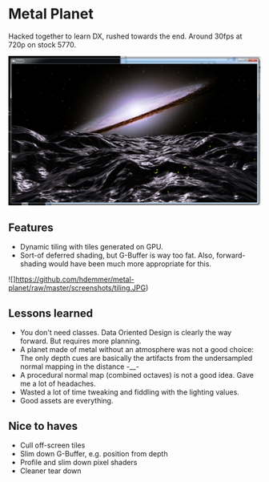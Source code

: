 Metal Planet
=============

Hacked together to learn DX, rushed towards the end. Around 30fps at 720p on stock 5770.

![](https://github.com/hdemmer/metal-planet/raw/master/screenshots/final.JPG)

Features
--------

- Dynamic tiling with tiles generated on GPU.
- Sort-of deferred shading, but G-Buffer is way too fat. Also, forward-shading would have been much more appropriate for this.

![]https://github.com/hdemmer/metal-planet/raw/master/screenshots/tiling.JPG)

Lessons learned
---------------

 - You don't need classes. Data Oriented Design is clearly the way forward. But requires more planning.
 - A planet made of metal without an atmosphere was not a good choice: The only depth cues are basically the artifacts from the undersampled normal mapping in the distance -__-
 - A procedural normal map (combined octaves) is not a good idea. Gave me a lot of headaches.
 - Wasted a lot of time tweaking and fiddling with the lighting values.
 - Good assets are everything.

 Nice to haves
 -------------

 - Cull off-screen tiles
 - Slim down G-Buffer, e.g. position from depth
 - Profile and slim down pixel shaders
- Cleaner tear down


